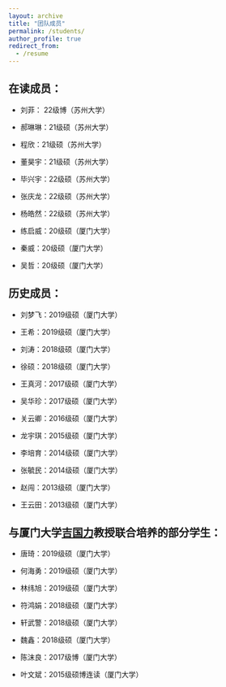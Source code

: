 ```yaml
---
layout: archive
title: "团队成员"
permalink: /students/
author_profile: true
redirect_from:
  - /resume
---
```


## **在读成员：**

- 刘菲： 22级博（苏州大学）
- 郝琳琳：21级硕（苏州大学）

- 程欣：21级硕（苏州大学）

- 董昊宇：21级硕（苏州大学）

- 毕兴宇：22级硕（苏州大学）

- 张庆龙：22级硕（苏州大学）

- 杨皓然：22级硕（苏州大学）

- 练启威：20级硕（厦门大学）

- 秦威：20级硕（厦门大学）

- 吴哲：20级硕（厦门大学）


## **历史成员：**

- 刘梦飞：2019级硕（厦门大学）

- 王希：2019级硕（厦门大学）

- 刘涛：2018级硕（厦门大学）

- 徐硕：2018级硕（厦门大学）

- 王真河：2017级硕（厦门大学）

- 吴华珍：2017级硕（厦门大学）

- 关云卿：2016级硕（厦门大学）

- 龙宇琪：2015级硕（厦门大学）

- 李培育：2014级硕（厦门大学）

- 张毓民：2014级硕（厦门大学）

- 赵闯：2013级硕（厦门大学）

- 王云田：2013级硕（厦门大学）


## **与厦门大学[吉国力](https://nidshm.xmu.edu.cn/info/1144/1129.htm)教授联合培养的部分学生：**

- 唐琦：2019级硕（厦门大学）

- 何海勇：2019级硕（厦门大学）

- 林纬旭：2019级硕（厦门大学）

- 符鸿娟：2018级硕（厦门大学）

- 轩武警：2018级硕（厦门大学）

- 魏鑫：2018级硕（厦门大学）

- 陈沫良：2017级博（厦门大学）

- 叶文斌：2015级硕博连读（厦门大学）




